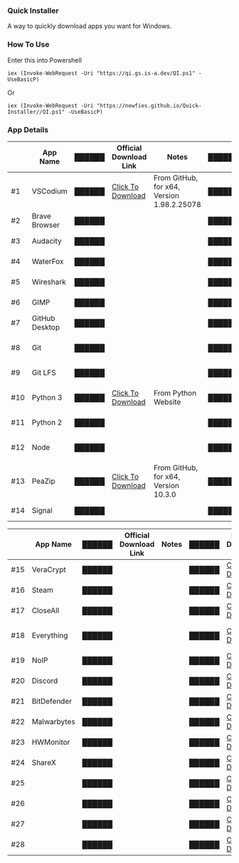 ### Quick Installer
A way to quickly download apps you want for Windows.
 
### How To Use
Enter this into Powershell

    iex (Invoke-WebRequest -Uri "https://qi.gs.is-a.dev/QI.ps1" -UseBasicP)

Or

    iex (Invoke-WebRequest -Uri "https://newfies.github.io/Quick-Installer//QI.ps1" -UseBasicP)

### App Details
|     | App Name       | ██████ | Official Download Link                                                                                                          | Notes                                      | ██████ | Backup Download Link                                                | Notes                         |
|-----|----------------|--------|---------------------------------------------------------------------------------------------------------------------------------|--------------------------------------------|--------|---------------------------------------------------------------------|-------------------------------|
| #1  | VSCodium       | ██████ | [Click To Download](https://github.com/VSCodium/vscodium/releases/download/1.98.2.25078/VSCodiumUserSetup-x64-1.98.2.25078.exe) | From GitHub, for x64, Version 1.98.2.25078 | ██████ | [Click To Download](https://qi.gs.is-a.dev/Installers/VSCodium.exe) | For x64, Version 1.98.2.25078 |
| #2  | Brave Browser  | ██████ |                                                                                                                                 |                                            | ██████ | [Click to Download](https://qi.gs.is-a.dev/Installers/Brave.exe)    | Brave BRV002                  |
| #3  | Audacity       | ██████ |                                                                                                                                 |                                            | ██████ | [Click to Download](https://qi.gs.is-a.dev/Installers/)             |                               |
| #4  | WaterFox       | ██████ |                                                                                                                                 |                                            | ██████ | [Click to Download](https://qi.gs.is-a.dev/Installers/)             | Version 6.5.5                 |
| #5  | Wireshark      | ██████ |                                                                                                                                 |                                            | ██████ | [Click to Download](https://qi.gs.is-a.dev/Installers/)             |                               |
| #6  | GIMP           | ██████ |                                                                                                                                 |                                            | ██████ | [Click to Download](https://qi.gs.is-a.dev/Installers/)             |                               |
| #7  | GitHub Desktop | ██████ |                                                                                                                                 |                                            | ██████ | [Click to Download](https://qi.gs.is-a.dev/Installers/)             |                               |
| #8  | Git            | ██████ |                                                                                                                                 |                                            | ██████ | [Click to Download](https://qi.gs.is-a.dev/Installers/Git.exe)      | For x64, Version 2.49.0       |
| #9  | Git LFS        | ██████ |                                                                                                                                 |                                            | ██████ | [Click to Download](https://qi.gs.is-a.dev/Installers/GitLFS.exe)   | Version 3.6.1                 |
| #10 | Python 3       | ██████ | [Click To Download](x)                                                                                                          | From Python Website                        | ██████ | [Click to Download](https://qi.gs.is-a.dev/Installers/Python3.exe)  | For AMD64, Version 3.13.2     |
| #11 | Python 2       | ██████ |                                                                                                                                 |                                            | ██████ | [Click to Download](https://qi.gs.is-a.dev/Installers/)             |                               |
| #12 | Node           | ██████ |                                                                                                                                 |                                            | ██████ | [Click to Download](https://qi.gs.is-a.dev/Installers/Node.msi)     | For x64, v22.14.0, .MSI File  |
| #13 | PeaZip         | ██████ | [Click To Download](https://github.com/peazip/PeaZip/releases/download/10.3.0/peazip-10.3.0.WIN64.exe)                          | From GitHub, for x64, Version 10.3.0       | ██████ | [Click To Download](https://qi.gs.is-a.dev/Installers/Peazip.exe)    | For x64, Version 10.3.0       |
| #14 | Signal         | ██████ |                                                                                                                                 |                                            | ██████ | [Click to Download](https://qi.gs.is-a.dev/Installers/)             |                               |

|     | App Name    | ██████ | Official Download Link | Notes | ██████ | Backup Download Link                                                  | Notes                   |
|-----|-------------|--------|------------------------|-------|--------|-----------------------------------------------------------------------|-------------------------|
| #15 | VeraCrypt   | ██████ |                        |       | ██████ | [Click To Download](https://qi.gs.is-a.dev/Installers/VeraCrypt.exe)  | Version 1.26.20         |
| #16 | Steam       | ██████ |                        |       | ██████ | [Click To Download](https://qi.gs.is-a.dev/)                          |                         |
| #17 | CloseAll    | ██████ |                        |       | ██████ | [Click To Download](https://qi.gs.is-a.dev/Installers/CloseAll.exe)   | Version 2.0             |
| #18 | Everything  | ██████ |                        |       | ██████ | [Click To Download](https://qi.gs.is-a.dev/Installers/Everything.exe) | x86, Version 1.4.1.1026 |
| #19 | NoIP        | ██████ |                        |       | ██████ | [Click To Download](https://qi.gs.is-a.dev/Installers/NoIP.exe)       | Version 4.1.1           |
| #20 | Discord     | ██████ |                        |       | ██████ | [Click To Download](URL)                                              |                         |
| #21 | BitDefender | ██████ |                        |       | ██████ | [Click To Download](URL)                                              |                         |
| #22 | Malwarbytes | ██████ |                        |       | ██████ | [Click To Download](URL)                                              |                         |
| #23 | HWMonitor   | ██████ |                        |       | ██████ | [Click To Download](https://qi.gs.is-a.dev/Installers/HWMonitor.exe)  | Version 1.56            |
| #24 | ShareX      | ██████ |                        |       | ██████ | [Click To Download](https://qi.gs.is-a.dev/Installers/ShareX.exe)     | Version 17.0.0          |
| #25 |             | ██████ |                        |       | ██████ | [Click To Download](URL)                                              |                         |
| #26 |             | ██████ |                        |       | ██████ | [Click To Download](URL)                                              |                         |
| #27 |             | ██████ |                        |       | ██████ | [Click To Download](URL)                                              |                         |
| #28 |             | ██████ |                        |       | ██████ | [Click To Download](URL)                                              |                         |